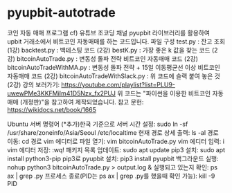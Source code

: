 # pyupbit-autotrade
코인 자동 매매 프로그램
cf) 유튜브 조코딩 채널 
 pyupbit 라이브러리를 활용하여 upbit 거래소에서 비트코인 자동매매를 하는 코드입니다.
파일 구성
test.py : 잔고 조회 (1강)
backtest.py : 백테스팅 코드 (2강)
bestK.py : 가장 좋은 k 값을 찾는 코드 (2강)
bitcoinAutoTrade.py : 변동성 돌파 전략 비트코인 자동매매 코드 (2강)
bitcoinAutoTradeWithMA.py : 변동성 돌파 전략 + 15일 이동평균선 이상 비트코인 자동매매 코드 (2강)
bitcoinAutoTradeWithSlack.py : 위 코드에 슬랙 붙여 놓은 것 (2강)
강의 보러가기: https://youtube.com/playlist?list=PLU9-uwewPMe3KKFMiIm41D5Nzx_fx2PUJ
위 코드는 "파이썬을 이용한 비트코인 자동매매 (개정판)"을 참고하여 제작되었습니다.
참고 문헌: https://wikidocs.net/book/1665

Ubuntu 서버 명령어
(*추가)한국 기준으로 서버 시간 설정: sudo ln -sf /usr/share/zoneinfo/Asia/Seoul /etc/localtime
현재 경로 상세 출력: ls -al
경로 이동: cd 경로
vim 에디터로 파일 열기: vim bitcoinAutoTrade.py
vim 에디터 입력: i
vim 에디터 저장: :wq!
패키지 목록 업데이트: sudo apt update
pip3 설치: sudo apt install python3-pip
pip3로 pyupbit 설치: pip3 install pyupbit
백그라운드 실행: nohup python3 bitcoinAutoTrade.py > output.log &
실행되고 있는지 확인: ps ax | grep .py
프로세스 종료(PID는 ps ax | grep .py를 했을때 확인 가능): kill -9 PID
